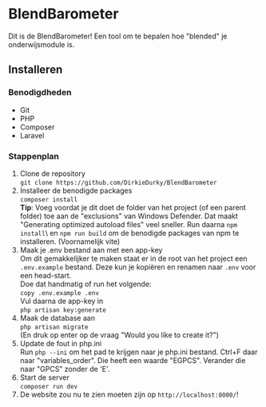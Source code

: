 # BlendBarometer
Dit is de BlendBarometer! Een tool om te bepalen hoe "blended" je onderwijsmodule is.

## Installeren
### Benodigdheden
- Git
- PHP
- Composer
- Laravel

### Stappenplan
1. Clone de repository\
```git clone https://github.com/DirkieDurky/BlendBarometer```
2. Installeer de benodigde packages\
```composer install```\
**Tip**: Voeg voordat je dit doet de folder van het project (of een parent folder) toe aan de "exclusions" van Windows Defender. Dat maakt "Generating optimized autoload files" veel sneller.
Run daarna ```npm install```\ en ```npm run build``` om de benodigde packages van npm te installeren. (Voornamelijk vite)
4. Maak je .env bestand aan met een app-key\
Om dit gemakkelijker te maken staat er in de root van het project een `.env.example` bestand. Deze kun je kopiëren en renamen naar `.env` voor een head-start.\
Doe dat handmatig of run het volgende:\
```copy .env.example .env```\
Vul daarna de app-key in\
```php artisan key:generate```
5. Maak de database aan\
```php artisan migrate```\
(En druk op enter op de vraag "Would you like to create it?")
6. Update de fout in php.ini\
Run ```php --ini``` om het pad te krijgen naar je php.ini bestand.
Ctrl+F daar naar "variables_order". Die heeft een waarde "EGPCS". Verander die naar "GPCS" zonder de 'E'.
7. Start de server\
```composer run dev```
8. De website zou nu te zien moeten zijn op `http://localhost:8000/`!
